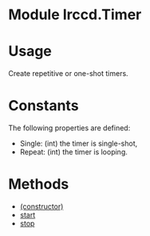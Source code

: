 # Module Irccd.Timer

# Usage

Create repetitive or one-shot timers.

# Constants

The following properties are defined:

- Single: (int) the timer is single-shot,
- Repeat: (int) the timer is looping.

# Methods

- [(constructor)](Irccd.Timer.prototype.constructor.html)
- [start](Irccd.Timer.prototype.start.html)
- [stop](Irccd.Timer.prototype.stop.html)
